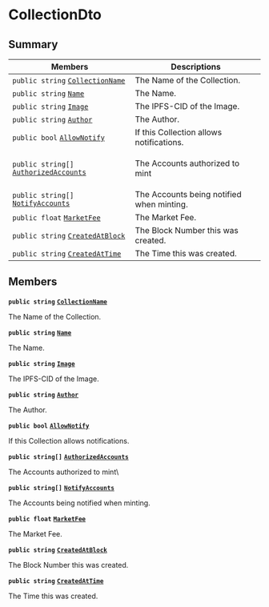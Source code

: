 # CollectionDto

## Summary

| Members                                                                                                                                                                                                                                                       | Descriptions                               |
| ------------------------------------------------------------------------------------------------------------------------------------------------------------------------------------------------------------------------------------------------------------- | ------------------------------------------ |
| `public string` [`CollectionName`](AtomicMarketApiClient--Assets--AssetsDto--DataDto--CollectionDto.md#class\_atomic\_market\_api\_client\_1\_1\_assets\_1\_1\_assets\_dto\_1\_1\_data\_dto\_1\_1\_collection\_dto\_1ab3dee328d6124bafe5953a8f45ce45ea)       | The Name of the Collection.                |
| `public string` [`Name`](AtomicMarketApiClient--Assets--AssetsDto--DataDto--CollectionDto.md#class\_atomic\_market\_api\_client\_1\_1\_assets\_1\_1\_assets\_dto\_1\_1\_data\_dto\_1\_1\_collection\_dto\_1a7ee9065718e6628dc7791b756fa6c0f9)                 | The Name.                                  |
| `public string` [`Image`](AtomicMarketApiClient--Assets--AssetsDto--DataDto--CollectionDto.md#class\_atomic\_market\_api\_client\_1\_1\_assets\_1\_1\_assets\_dto\_1\_1\_data\_dto\_1\_1\_collection\_dto\_1a84b799af34f4b881a534bb6834b28360)                | The IPFS-CID of the Image.                 |
| `public string` [`Author`](AtomicMarketApiClient--Assets--AssetsDto--DataDto--CollectionDto.md#class\_atomic\_market\_api\_client\_1\_1\_assets\_1\_1\_assets\_dto\_1\_1\_data\_dto\_1\_1\_collection\_dto\_1a13cf46aff4dea87a8f5285a09efece69)               | The Author.                                |
| `public bool` [`AllowNotify`](AtomicMarketApiClient--Assets--AssetsDto--DataDto--CollectionDto.md#class\_atomic\_market\_api\_client\_1\_1\_assets\_1\_1\_assets\_dto\_1\_1\_data\_dto\_1\_1\_collection\_dto\_1a47cf88154d150fad46d4c5bffeeab3f4)            | If this Collection allows notifications.   |
| `public string[]` [`AuthorizedAccounts`](AtomicMarketApiClient--Assets--AssetsDto--DataDto--CollectionDto.md#class\_atomic\_market\_api\_client\_1\_1\_assets\_1\_1\_assets\_dto\_1\_1\_data\_dto\_1\_1\_collection\_dto\_1a73107b37932581e90371846fa5426738) | <p>The Accounts authorized to mint<br></p> |
| `public string[]` [`NotifyAccounts`](AtomicMarketApiClient--Assets--AssetsDto--DataDto--CollectionDto.md#class\_atomic\_market\_api\_client\_1\_1\_assets\_1\_1\_assets\_dto\_1\_1\_data\_dto\_1\_1\_collection\_dto\_1a630d4b26de24402e31e54373d21d0f66)     | The Accounts being notified when minting.  |
| `public float` [`MarketFee`](AtomicMarketApiClient--Assets--AssetsDto--DataDto--CollectionDto.md#class\_atomic\_market\_api\_client\_1\_1\_assets\_1\_1\_assets\_dto\_1\_1\_data\_dto\_1\_1\_collection\_dto\_1acb0447ac03c9fb10b63432c5294f3a93)             | The Market Fee.                            |
| `public string` [`CreatedAtBlock`](AtomicMarketApiClient--Assets--AssetsDto--DataDto--CollectionDto.md#class\_atomic\_market\_api\_client\_1\_1\_assets\_1\_1\_assets\_dto\_1\_1\_data\_dto\_1\_1\_collection\_dto\_1a022adc431e5845376e250208a999e12d)       | The Block Number this was created.         |
| `public string` [`CreatedAtTime`](AtomicMarketApiClient--Assets--AssetsDto--DataDto--CollectionDto.md#class\_atomic\_market\_api\_client\_1\_1\_assets\_1\_1\_assets\_dto\_1\_1\_data\_dto\_1\_1\_collection\_dto\_1a4cb9b4aaa1372df6dc2bb7d8f4916403)        | The Time this was created.                 |

## Members

**`public string`** [**`CollectionName`**](AtomicMarketApiClient--Assets--AssetsDto--DataDto--CollectionDto.md#class\_atomic\_market\_api\_client\_1\_1\_assets\_1\_1\_assets\_dto\_1\_1\_data\_dto\_1\_1\_collection\_dto\_1ab3dee328d6124bafe5953a8f45ce45ea)

The Name of the Collection.

**`public string`** [**`Name`**](AtomicMarketApiClient--Assets--AssetsDto--DataDto--CollectionDto.md#class\_atomic\_market\_api\_client\_1\_1\_assets\_1\_1\_assets\_dto\_1\_1\_data\_dto\_1\_1\_collection\_dto\_1a7ee9065718e6628dc7791b756fa6c0f9)

The Name.

**`public string`** [**`Image`**](AtomicMarketApiClient--Assets--AssetsDto--DataDto--CollectionDto.md#class\_atomic\_market\_api\_client\_1\_1\_assets\_1\_1\_assets\_dto\_1\_1\_data\_dto\_1\_1\_collection\_dto\_1a84b799af34f4b881a534bb6834b28360)

The IPFS-CID of the Image.

**`public string`** [**`Author`**](AtomicMarketApiClient--Assets--AssetsDto--DataDto--CollectionDto.md#class\_atomic\_market\_api\_client\_1\_1\_assets\_1\_1\_assets\_dto\_1\_1\_data\_dto\_1\_1\_collection\_dto\_1a13cf46aff4dea87a8f5285a09efece69)

The Author.

**`public bool`** [**`AllowNotify`**](AtomicMarketApiClient--Assets--AssetsDto--DataDto--CollectionDto.md#class\_atomic\_market\_api\_client\_1\_1\_assets\_1\_1\_assets\_dto\_1\_1\_data\_dto\_1\_1\_collection\_dto\_1a47cf88154d150fad46d4c5bffeeab3f4)

If this Collection allows notifications.

**`public string[]`** [**`AuthorizedAccounts`**](AtomicMarketApiClient--Assets--AssetsDto--DataDto--CollectionDto.md#class\_atomic\_market\_api\_client\_1\_1\_assets\_1\_1\_assets\_dto\_1\_1\_data\_dto\_1\_1\_collection\_dto\_1a73107b37932581e90371846fa5426738)

The Accounts authorized to mint\


**`public string[]`** [**`NotifyAccounts`**](AtomicMarketApiClient--Assets--AssetsDto--DataDto--CollectionDto.md#class\_atomic\_market\_api\_client\_1\_1\_assets\_1\_1\_assets\_dto\_1\_1\_data\_dto\_1\_1\_collection\_dto\_1a630d4b26de24402e31e54373d21d0f66)

The Accounts being notified when minting.

**`public float`** [**`MarketFee`**](AtomicMarketApiClient--Assets--AssetsDto--DataDto--CollectionDto.md#class\_atomic\_market\_api\_client\_1\_1\_assets\_1\_1\_assets\_dto\_1\_1\_data\_dto\_1\_1\_collection\_dto\_1acb0447ac03c9fb10b63432c5294f3a93)

The Market Fee.

**`public string`** [**`CreatedAtBlock`**](AtomicMarketApiClient--Assets--AssetsDto--DataDto--CollectionDto.md#class\_atomic\_market\_api\_client\_1\_1\_assets\_1\_1\_assets\_dto\_1\_1\_data\_dto\_1\_1\_collection\_dto\_1a022adc431e5845376e250208a999e12d)

The Block Number this was created.

**`public string`** [**`CreatedAtTime`**](AtomicMarketApiClient--Assets--AssetsDto--DataDto--CollectionDto.md#class\_atomic\_market\_api\_client\_1\_1\_assets\_1\_1\_assets\_dto\_1\_1\_data\_dto\_1\_1\_collection\_dto\_1a4cb9b4aaa1372df6dc2bb7d8f4916403)

The Time this was created.
